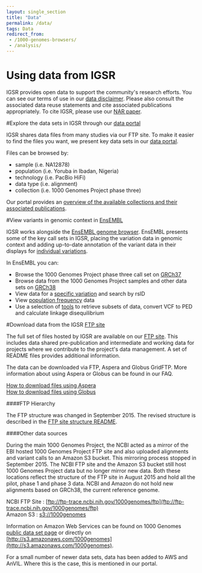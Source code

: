 ```yaml
---
layout: single_section
title: "Data"
permalink: /data/
tags: Data
redirect_from:
 - /1000-genomes-browsers/
 - /analysis/
---
```


# Using data from IGSR

IGSR provides open data to support the community's research efforts. You can see our terms of use in our [data disclaimer](/IGSR_disclaimer). Please also consult the associated data reuse statements and cite associated publications appropriately. To cite IGSR, please use our [NAR paper](https://academic.oup.com/nar/article/48/D1/D941/5580898?login=true).

#Explore the data sets in IGSR through our [data portal](/data-portal)  

IGSR shares data files from many studies via our FTP site. To make it easier to find the files you want, we present key data sets in our [data portal](/data-portal).

Files can be browsed by:

* sample (i.e. NA12878)
* population (i.e. Yoruba in Ibadan, Nigeria)
* technology (i.e. PacBio HiFi)
* data type (i.e. alignment)
* collection (i.e. 1000 Genomes Project phase three)

Our portal provides an [overview of the available collections and their associated publications](https://www.internationalgenome.org/data-portal/data-collection).
 
#View variants in genomic context in [EnsEMBL](https://www.ensembl.org/index.html)

IGSR works alongside the [EnsEMBL genome browser](https://www.ensembl.org/index.html). EnsEMBL presents some of the key call sets in IGSR, placing the variation data in genomic context and adding up-to-date annotation of the variant data in their displays for [individual variations](https://www.ensembl.org/Homo_sapiens/Variation/Explore?r=1:230709548-230710548;v=rs699;vdb=variation;vf=94).

In EnsEMBL you can:

* Browse the 1000 Genomes Project phase three call set on [GRCh37](https://www.ensembl.org/info/website/tutorials/grch37.html)
* Browse data from the 1000 Genomes Project samples and other data sets on [GRCh38](https://www.ensembl.org/Homo_sapiens/Info/Index)
* View data for a [specific variation](https://www.ensembl.org/Homo_sapiens/Variation/Explore?r=1:230709548-230710548;v=rs699;vdb=variation;vf=94) and search by rsID
* View [population frequency](https://www.ensembl.org/Homo_sapiens/Variation/Population?db=core;r=1:230709548-230710548;v=rs699;vdb=variation;vf=94) data
* Use a selection of [tools](https://www.ensembl.org/Homo_sapiens/Variation/Population?db=core;r=1:230709548-230710548;v=rs699;vdb=variation;vf=94) to retrieve subsets of data, convert VCF to PED and calculate linkage disequilibrium

#<a name="download"></a>Download data from the IGSR [FTP site](http://ftp.1000genomes.ebi.ac.uk/vol1/ftp/)

The full set of files hosted by IGSR are available on our [FTP site](http://ftp.1000genomes.ebi.ac.uk/vol1/ftp/). This includes data shared pre-publication and intermediate and working data for projects where we contribute to the project's data management. A set of README files provides additional information.

The data can be downloaded via FTP, Aspera and Globus GridFTP. More information about using Aspera or Globus can be found in our FAQ.

[How to download files using Aspera](/faq/how-download-files-using-aspera)  
[How to download files using Globus](/faq/can-i-access-1000-genomes-data-globus-online)

####FTP Hierarchy

The FTP structure was changed in September 2015. The revised structure is described in the [FTP site structure README](ftp://ftp.1000genomes.ebi.ac.uk/vol1/ftp/README_ftp_site_structure.md). 

####Other data sources

During the main 1000 Genomes Project, the NCBI acted as a mirror of the EBI hosted 1000 Genomes Project FTP site and also uploaded alignments and variant calls to an Amazon S3 bucket. This mirroring process stopped in September 2015. The NCBI FTP site and the Amazon S3 bucket still host 1000 Genomes Project data but no longer mirror new data. Both these locations reflect the structure of the FTP site in August 2015 and hold all the pilot, phase 1 and phase 3 data. NCBI and Amazon do not hold new alignments based on GRCh38, the current reference genome.

NCBI FTP Site : [ftp://ftp-trace.ncbi.nih.gov/1000genomes/ftp](ftp://ftp-trace.ncbi.nih.gov/1000genomes/ftp)  
Amazon S3 : [s3://1000genomes](denied:s3://1000genomes)

Information on Amazon Web Services can be found on 1000 Genomes [public data set page](http://aws.amazon.com/datasets/4383) or directly on [http://s3.amazonaws.com/1000genomes](http://s3.amazonaws.com/1000genomes).

For a small number of newer data sets, data has been added to AWS and AnVIL. Where this is the case, this is mentioned in our portal.




